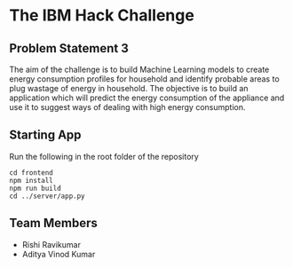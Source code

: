 # The IBM Hack Challenge

## Problem Statement 3
The aim of the challenge is to build Machine Learning models to create energy consumption profiles for household and identify probable 
areas to plug wastage of energy in household. The objective is to build an application which will predict the energy consumption of the appliance
and use it to suggest ways of dealing with high energy consumption. 

## Starting App 
Run the following in the root folder of the repository
```shell
cd frontend
npm install
npm run build
cd ../server/app.py
```

## Team Members
- Rishi Ravikumar
- Aditya Vinod Kumar
